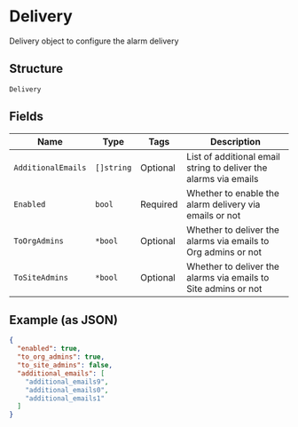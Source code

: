 
# Delivery

Delivery object to configure the alarm delivery

## Structure

`Delivery`

## Fields

| Name | Type | Tags | Description |
|  --- | --- | --- | --- |
| `AdditionalEmails` | `[]string` | Optional | List of additional email string to deliver the alarms via emails |
| `Enabled` | `bool` | Required | Whether to enable the alarm delivery via emails or not |
| `ToOrgAdmins` | `*bool` | Optional | Whether to deliver the alarms via emails to Org admins or not |
| `ToSiteAdmins` | `*bool` | Optional | Whether to deliver the alarms via emails to Site admins or not |

## Example (as JSON)

```json
{
  "enabled": true,
  "to_org_admins": true,
  "to_site_admins": false,
  "additional_emails": [
    "additional_emails9",
    "additional_emails0",
    "additional_emails1"
  ]
}
```


